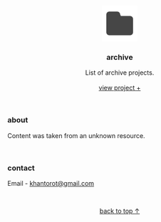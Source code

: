 <br />
<div align="center">
  <a href="#top">
    <img src="content/icons/shortcut.png" alt="logo" width="80" height="80">
  </a>

  <h3 align="center">archive</h3>

  <p align="center">
    List of archive projects.
    <br />
    <br />
    <a href="https://khantorot.github.io/archive">view project +</a>
  </p>
</div>
<br />





### about

Content was taken from an unknown resource.



<br />



### contact

Email - khantorot@gmail.com





<br />
<p align="center"><a href="#top">back to top ↑</a></p>